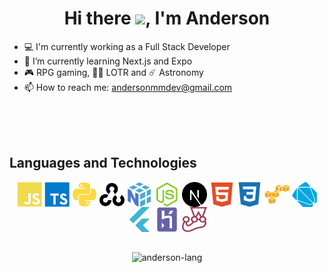 <div align="center" height="600px">
   <h1>Hi there <img src="https://media.giphy.com/media/hvRJCLFzcasrR4ia7z/giphy.gif" width="25px">, I'm Anderson</h1>
</div>
<div>
<!--    <img align="right" height="240px" width="300px" alt="GIF" src="https://media.giphy.com/media/TcdpZwYDPlWXC/giphy.gif" frameBorder="0" /> -->

   - 💻 I'm currently working as a Full Stack Developer
   - 🌱 I’m currently learning Next.js and Expo
   - 🎮 RPG gaming, 🧙‍♂️ LOTR and ☄️ Astronomy
   - 📫 How to reach me: andersonmmdev@gmail.com
</div>

<br/>
<br/>
<br/>

<h2>Languages and Technologies</h2>

<p align="center">
  <img align="center" alt="javascript" height="40" width="40" src="https://raw.githubusercontent.com/devicons/devicon/master/icons/javascript/javascript-plain.svg">
  <img align="center" alt="typescript" height="40" width="40" src="https://raw.githubusercontent.com/devicons/devicon/master/icons/typescript/typescript-plain.svg">
  <img align="center" alt="python" height="40" width="40" src="https://raw.githubusercontent.com/devicons/devicon/master/icons/python/python-plain.svg">
  <img align="center" alt="opencv" height="40" width="40" src="https://raw.githubusercontent.com/devicons/devicon/master/icons/opencv/opencv-plain.svg">
  <img align="center" alt="numpy" height="40" width="40" src="https://raw.githubusercontent.com/devicons/devicon/master/icons/numpy/numpy-original.svg">
  <img align="center" alt="nodejs" height="40" width="40" src="https://raw.githubusercontent.com/devicons/devicon/master/icons/nodejs/nodejs-plain.svg">
  <img align="center" alt="nextjs" height="40" width="40" src="https://raw.githubusercontent.com/devicons/devicon/master/icons/nextjs/nextjs-original.svg">
  <img align="center" alt="html5" height="40" width="40" src="https://raw.githubusercontent.com/devicons/devicon/master/icons/html5/html5-plain.svg">
  <img align="center" alt="css3" height="40" width="40" src="https://raw.githubusercontent.com/devicons/devicon/master/icons/css3/css3-plain.svg">
  <img align="center" alt="amazonwebservices" height="40" width="40" src="https://raw.githubusercontent.com/devicons/devicon/master/icons/amazonwebservices/amazonwebservices-original.svg">
<!--   <img align="center" alt="android" height="40" width="40" src="https://raw.githubusercontent.com/devicons/devicon/master/icons/android/android-plain.svg"> -->
<!--   <img align="center" alt="c" height="40" width="40" src="https://raw.githubusercontent.com/devicons/devicon/master/icons/c/c-plain.svg">
  <img align="center" alt="cplusplus" height="40" width="40" src="https://raw.githubusercontent.com/devicons/devicon/master/icons/cplusplus/cplusplus-plain.svg"> -->
  <img align="center" alt="dart" height="40" width="40" src="https://raw.githubusercontent.com/devicons/devicon/master/icons/dart/dart-plain.svg">
  <img align="center" alt="flutter" height="40" width="40" src="https://raw.githubusercontent.com/devicons/devicon/master/icons/flutter/flutter-plain.svg">
<!--   <img align="center" alt="googlecloud" height="40" width="40" src="https://raw.githubusercontent.com/devicons/devicon/master/icons/googlecloud/googlecloud-plain.svg"> -->
  <img align="center" alt="heroku" height="40" width="40" src="https://raw.githubusercontent.com/devicons/devicon/master/icons/heroku/heroku-plain.svg">
  <img align="center" alt="jest" height="40" width="40" src="https://raw.githubusercontent.com/devicons/devicon/master/icons/jest/jest-plain.svg">
</p>

<br/>

<div align="center">
   <img align="center" alt="anderson-lang" src="https://github-readme-stats.vercel.app/api/top-langs/?username=andersonmdev&langs_count=8&theme=synthwave&layout=compact"/>
  <!--<p><img src="https://github-readme-stats.vercel.app/api?username=andersonmdev&show_icons=true&theme=synthwave" alt="anderson-lang" /></p>-->
</div>
<!--
**Andersonmdev/andersonmdev** is a ✨ _special_ ✨ repository because its `README.md` (this file) appears on your GitHub profile.

Here are some ideas to get you started:

- 🔭 I’m currently working on ...
- 🌱 I’m currently learning ...
- 👯 I’m looking to collaborate on ...
- 🤔 I’m looking for help with ...
- 💬 Ask me about ...
- 📫 How to reach me: ...
- 😄 Pronouns: ...
- ⚡ Fun fact: ...
-->
